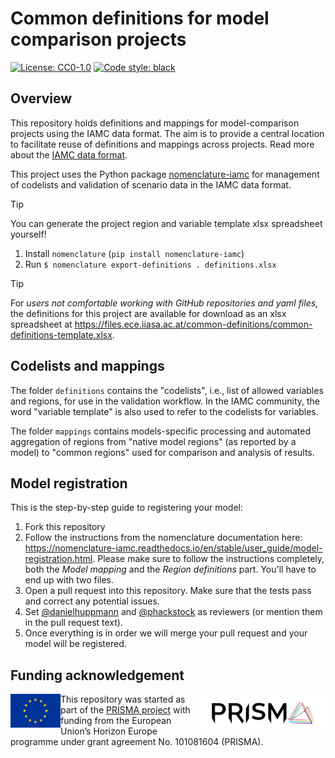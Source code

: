 # Common definitions for model comparison projects

[![License: CC0-1.0](https://img.shields.io/github/license/iamConsortium/common-definitions)](https://github.com/IAMconsortium/common-definitions/blob/main/LICENSE)
[![Code style: black](https://img.shields.io/badge/code%20style-black-000000.svg)](https://github.com/psf/black)

## Overview

This repository holds definitions and mappings for model-comparison projects using the IAMC data format.
The aim is to provide a central location to facilitate reuse of definitions and mappings across projects.
Read more about the [IAMC data format](https://docs.ece.iiasa.ac.at/iamc.html).

This project uses the Python package [nomenclature-iamc](https://nomenclature-iamc.readthedocs.io)
for management of codelists and validation of scenario data in the IAMC data format.

> [!TIP]
> You can generate the project region and variable template xlsx spreadsheet yourself!
> 1. Install `nomenclature` (`pip install nomenclature-iamc`)
> 2. Run `$ nomenclature export-definitions . definitions.xlsx`

> [!TIP]
> For *users not comfortable working with GitHub repositories and yaml files*,
> the definitions for this project are available for download as an xlsx spreadsheet
> at https://files.ece.iiasa.ac.at/common-definitions/common-definitions-template.xlsx.

## Codelists and mappings

The folder `definitions` contains the "codelists", i.e., list of allowed variables and
regions, for use in the validation workflow. In the IAMC community, the word
"variable template" is also used to refer to the codelists for variables.

The folder `mappings` contains models-specific processing and automated
aggregation of regions from "native model regions" (as reported by a model) to
"common regions" used for comparison and analysis of results.

## Model registration

This is the step-by-step guide to registering your model:

1. Fork this repository
2. Follow the instructions from the nomenclature documentation here: <https://nomenclature-iamc.readthedocs.io/en/stable/user_guide/model-registration.html>. 
Please make sure to follow the instructions completely, both the _Model mapping_ and the _Region definitions_ part. You'll have to end up with two files.
3. Open a pull request into this repository. Make sure that the tests pass and
   correct any potential issues.
4. Set [@danielhuppmann](https://github.com/danielhuppmann) and [@phackstock](https://github.com/phackstock)
   as reviewers (or mention them in the pull request text).
5. Once everything is in order we will merge your pull request and your model will be registered.

## Funding acknowledgement

<img src="./_static/prisma-logo.png" width="200" align="right" alt="PRISMA logo" />

<img src="./_static/EU-logo-300x201.jpg" width="80" height="54" align="left" alt="EU logo" />
This repository was started as part of the <a href="https://www.net0prisma.eu">PRISMA project</a>
with funding from the European Union’s Horizon Europe programme
under grant agreement No. 101081604 (PRISMA).
